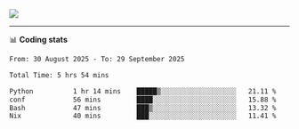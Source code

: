 <picture>
  <source
  srcset="https://github-readme-stats.vercel.app/api?username=sant0s12&show_icons=true&theme=dark"
  media="(prefers-color-scheme: dark)"
  />
  <source
  srcset="https://github-readme-stats.vercel.app/api?username=sant0s12&show_icons=true"
  media="(prefers-color-scheme: light)"
  />
  <img src="https://github-readme-stats.vercel.app/api?username=sant0s12&show_icons=true" />
</picture>

---

📊 **Coding stats**

<!--START_SECTION:waka-->

```txt
From: 30 August 2025 - To: 29 September 2025

Total Time: 5 hrs 54 mins

Python          1 hr 14 mins    █████▒░░░░░░░░░░░░░░░░░░░   21.11 %
conf            56 mins         ████░░░░░░░░░░░░░░░░░░░░░   15.88 %
Bash            47 mins         ███▒░░░░░░░░░░░░░░░░░░░░░   13.32 %
Nix             40 mins         ███░░░░░░░░░░░░░░░░░░░░░░   11.41 %
```

<!--END_SECTION:waka-->
